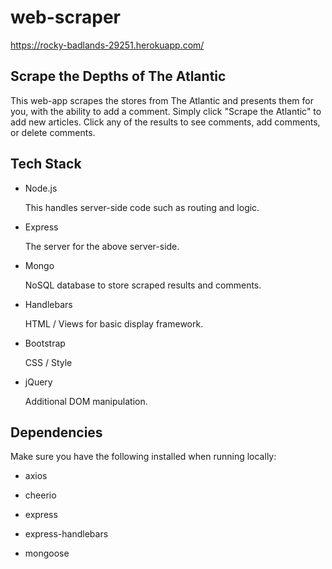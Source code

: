 # web-scraper

https://rocky-badlands-29251.herokuapp.com/

## Scrape the Depths of The Atlantic

This web-app scrapes the stores from The Atlantic and presents them for you, with the ability to add a comment.  Simply click "Scrape the Atlantic" to add new articles. Click any of the results to see comments, add comments, or delete comments.  

## Tech Stack

- Node.js

    This handles server-side code such as routing and logic.

- Express

    The server for the above server-side.

- Mongo

    NoSQL database to store scraped results and comments.

- Handlebars

    HTML / Views for basic display framework.

- Bootstrap

    CSS / Style

- jQuery

    Additional DOM manipulation.

## Dependencies

Make sure you have the following installed when running locally:

- axios

- cheerio

- express

- express-handlebars

- mongoose